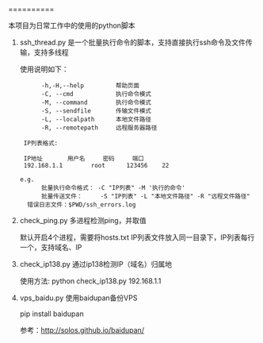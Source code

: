 ==========
	
本项目为日常工作中的使用的python脚本


1.  ssh_thread.py  是一个批量执行命令的脚本，支持直接执行ssh命令及文件传输，支持多线程

	使用说明如下：
	
              -h,-H,--help         帮助页面 
              -C, --cmd            执行命令模式 
              -M, --command        执行命令模式 
              -S, --sendfile       传输文件模式 
              -L, --localpath      本地文件路径 
              -R, --remotepath     远程服务器路径 

	     IP列表格式:

   	     IP地址		用户名     密码     端口
	     192.168.1.1        root	  123456    22

      	e.g.
              批量执行命令格式： -C "IP列表" -M '执行的命令'
              批量传送文件：     -S "IP列表" -L "本地文件路径" -R "远程文件路径"
	      错误日志文件：$PWD/ssh_errors.log

2. check_ping.py  多进程检测ping，并取值
	
	默认开启4个进程，需要将hosts.txt IP列表文件放入同一目录下，IP列表每行一个，支持域名、IP


3. check_ip138.py 通过ip138检测IP（域名）归属地

	使用方法: python check_ip138.py  192.168.1.1
	
	
	
	
4. vps_baidu.py  使用baidupan备份VPS

	pip install baidupan
	
	参考：http://solos.github.io/baidupan/
